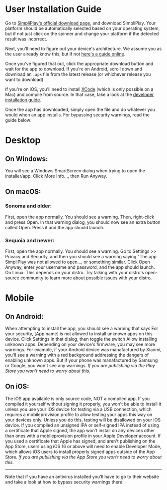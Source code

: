 # User Installation Guide
Go to [SimpliPlay's official download page](https://simpliplay.netlify.app/#download-options), and download SimpliPlay. Your platform should be automatically selected based on your
operating system, but if not just click on the spinner and change your platform if the detected result was incorrect.

Next, you'll need to figure out your device's architecture. We assume you as the user already know this, but if not [here's a guide online](https://www.chiefarchitect.com/support/article/KB-01230/determining-if-your-computer-is-32-bit-or-64-bit.html#:~:text=In%20the%20Run%20dialog%20that,that%20uses%2032%2Dbit%20architecture.).

Once you've figured that out, click the appropriate download button and wait for the app to download. If you're on Android, scroll down and download an `.apk` file from the latest release (or whichever release you want to download).

If you're on iOS, you'll need to install [XCode](https://developer.apple.com/xcode/) (which is only possible on a Mac) and compile from source. In that case, take a look at the [developer installation guide](https://simpliplay-docs.readthedocs.io/en/latest/Developers/dev-install/).

Once the app has downloaded, simply open the file and do whatever you would when an app installs. For bypassing security warnings, read the guide below:

# Desktop

## On Windows:
You will see a Windows SmartScreen dialog when trying to open the installer/app. Click More Info..., then Run Anyway.

## On macOS:
### Sonoma and older:
First, open the app normally. You should see a warning. Then, right-click and press Open. In that warning dialog, you should now see an extra button called Open. Press it and the app should launch.

### Sequoia and newer:
First, open the app normally. You should see a warning. Go to Settings >> Privacy and Security, and then you should see a warning saying "The app SimpliPlay was not allowed to open..., or something similar. Click Open Anyway, enter your username and password, and the app should launch.
On Linux:
This depends on your distro. Try talking with your distro's open-source community to learn more about possible issues with your distro.

# Mobile

## On Android:
When attempting to install the app, you should see a warning that says For your security, [App name] is not allowed to install unknown apps on this device. Click Settings in that dialog, then toggle the switch Allow installing unknown apps. Depending on your device's firmware, you may see more warnings. For example, if your Android device was manafactured by Xiaomi, you'll see a warning with a red background addressing the dangers of enabling unknown apps. But if your phone was manafactured by Samsung or Google, you won't see any warnings.
*If you are publishing via the Play Store you won't need to worry about this.*

## On iOS:
The iOS app available is only source code, NOT a compiled app. If you compiled it yourself without signing it properly, you won't be able to install it unless you use your iOS device for testing via a USB connection, which requires a mobileprovision profile to allow testing your apps this way on your devices only. Unless you do this, testing will be disallowed on your iOS device. If you compiled an unsigned IPA or self-signed IPA instead of using a certificate that Apple signed, the app won't install on any devices other than ones with a mobileprovision profile in your Apple Developer account. If you used a certificate that Apple has signed, and aren't publishing on the App Store, users using iOS 16 or above will need to enable Developer Mode, which allows iOS users to install properly signed apps outside of the App Store.
*If you are publishing via the App Store you won't need to worry about this.*

________________________________________________________________________________________________

Note that if you have an antivirus installed you'll have to go to their website and take a look at how to bypass security warnings there.



